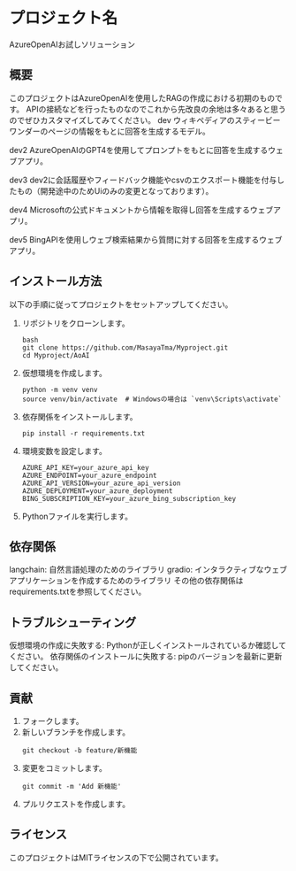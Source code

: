 # プロジェクト名
AzureOpenAIお試しソリューション

## 概要
このプロジェクトはAzureOpenAIを使用したRAGの作成における初期のものです。
APIの接続などを行ったものなのでこれから先改良の余地は多々あると思うのでぜひカスタマイズしてみてください。
dev
ウィキペディアのスティービーワンダーのページの情報をもとに回答を生成するモデル。

dev2
AzureOpenAIのGPT4を使用してプロンプトをもとに回答を生成するウェブアプリ。

dev3
dev2に会話履歴やフィードバック機能やcsvのエクスポート機能を付与したもの（開発途中のためUiのみの変更となっております）。

dev4
Microsoftの公式ドキュメントから情報を取得し回答を生成するウェブアプリ。

dev5
BingAPIを使用しウェブ検索結果から質問に対する回答を生成するウェブアプリ。

## インストール方法
以下の手順に従ってプロジェクトをセットアップしてください。

1. リポジトリをクローンします。
   ```
   bash
   git clone https://github.com/MasayaTma/Myproject.git
   cd Myproject/AoAI
2. 仮想環境を作成します。
   ```
   python -m venv venv
   source venv/bin/activate  # Windowsの場合は `venv\Scripts\activate`
3. 依存関係をインストールします。
   ```
   pip install -r requirements.txt
4. 環境変数を設定します。
   ```
   AZURE_API_KEY=your_azure_api_key
   AZURE_ENDPOINT=your_azure_endpoint
   AZURE_API_VERSION=your_azure_api_version
   AZURE_DEPLOYMENT=your_azure_deployment
   BING_SUBSCRIPTION_KEY=your_azure_bing_subscription_key
5. Pythonファイルを実行します。

## 依存関係
langchain: 自然言語処理のためのライブラリ
gradio: インタラクティブなウェブアプリケーションを作成するためのライブラリ
その他の依存関係はrequirements.txtを参照してください。

## トラブルシューティング
仮想環境の作成に失敗する: Pythonが正しくインストールされているか確認してください。
依存関係のインストールに失敗する: pipのバージョンを最新に更新してください。

## 貢献
1. フォークします。
2. 新しいブランチを作成します。
   ```
   git checkout -b feature/新機能
3. 変更をコミットします。
   ```
   git commit -m 'Add 新機能'
4. プルリクエストを作成します。

## ライセンス
このプロジェクトはMITライセンスの下で公開されています。